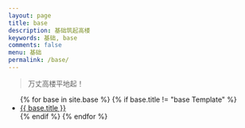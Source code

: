 ```yaml
---
layout: page
title: base
description: 基础筑起高楼
keywords: 基础, base
comments: false
menu: 基础
permalink: /base/
---
```


> 万丈高楼平地起！

<ul class="listing">
{% for base in site.base %}
{% if base.title != "base Template" %}
<li class="listing-item"><a href="{{ site.url }}{{ base.url }}">{{ base.title }}</a></li>
{% endif %}
{% endfor %}
</ul>
